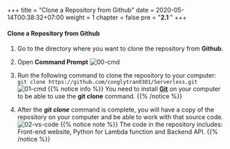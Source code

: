 +++
title = "Clone a Repository from Github"
date = 2020-05-14T00:38:32+07:00
weight = 1
chapter = false
pre = "<b>2.1 </b>"
+++

#### Clone a Repository from Github

1. Go to the directory where you want to clone the repository from **Github**.

2. Open **Command Prompt**
   ![00-cmd](/images/2/2-00-cmd.png?width=90pc)

3. Run the following command to clone the repository to your computer:
   `git clone https://github.com/conglytran0301/Serverless.git`
   ![01-cmd](/images/2/2-01-cmd.png?width=90pc)
   {{% notice info %}}
   You need to install **[Git](https://git-scm.com/)** on your computer to be able to use the **git clone** command.
   {{% /notice %}}

4. After the _**git clone**_ command is complete, you will have a copy of the repository on your computer and be able to work with that source code.
   ![02-vs-code](/images/2/2-02-vs-code.png?width=90pc)
   {{% notice note %}}
   The code in the repository includes: Front-end website, Python for Lambda function and Backend API.
   {{% /notice %}}
